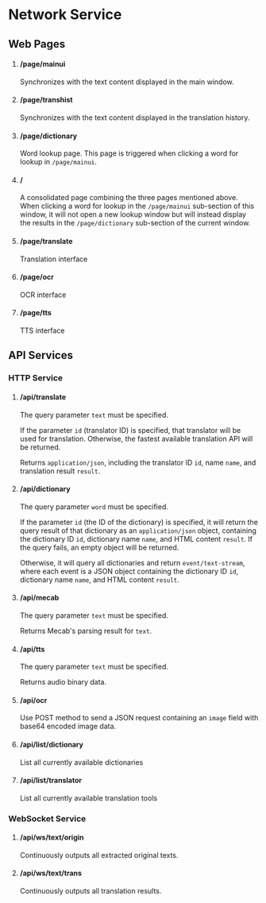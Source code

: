 # Network Service

## Web Pages

1. #### /page/mainui

    Synchronizes with the text content displayed in the main window.

1. #### /page/transhist

    Synchronizes with the text content displayed in the translation history.

1. #### /page/dictionary

    Word lookup page. This page is triggered when clicking a word for lookup in `/page/mainui`.

1. #### /

    A consolidated page combining the three pages mentioned above. When clicking a word for lookup in the `/page/mainui` sub-section of this window, it will not open a new lookup window but will instead display the results in the `/page/dictionary` sub-section of the current window.

1. #### /page/translate

    Translation interface


1. #### /page/ocr

    OCR interface

1. #### /page/tts

    TTS interface
    
## API Services

### HTTP Service

1. #### /api/translate

   The query parameter `text` must be specified.

   If the parameter `id` (translator ID) is specified, that translator will be used for translation. Otherwise, the fastest available translation API will be returned.

   Returns `application/json`, including the translator ID `id`, name `name`, and translation result `result`.

1. #### /api/dictionary

    The query parameter `word` must be specified.

    If the parameter `id` (the ID of the dictionary) is specified, it will return the query result of that dictionary as an `application/json` object, containing the dictionary ID `id`, dictionary name `name`, and HTML content `result`. If the query fails, an empty object will be returned.

    Otherwise, it will query all dictionaries and return `event/text-stream`, where each event is a JSON object containing the dictionary ID `id`, dictionary name `name`, and HTML content `result`.

1. #### /api/mecab

   The query parameter `text` must be specified.

   Returns Mecab's parsing result for `text`.

1. #### /api/tts

   The query parameter `text` must be specified.

   Returns audio binary data.

1. #### /api/ocr

   Use POST method to send a JSON request containing an `image` field with base64 encoded image data.

1. #### /api/list/dictionary  

    List all currently available dictionaries  

1. #### /api/list/translator  

    List all currently available translation tools  

### WebSocket Service

1.  #### /api/ws/text/origin

    Continuously outputs all extracted original texts.

1.  #### /api/ws/text/trans

    Continuously outputs all translation results.